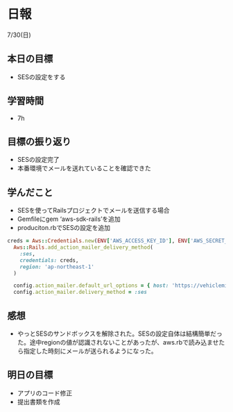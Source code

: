 # 日報

7/30(日)

## 本日の目標

- SESの設定をする

## 学習時間

- 7h

## 目標の振り返り

- SESの設定完了
- 本番環境でメールを送れていることを確認できた

## 学んだこと

- SESを使ってRailsプロジェクトでメールを送信する場合
- Gemfileにgem ‘aws-sdk-rails’を追加
- produciton.rbでSESの設定を追加

```ruby
creds = Aws::Credentials.new(ENV['AWS_ACCESS_KEY_ID'], ENV['AWS_SECRET_ACCESS_KEY'])
  Aws::Rails.add_action_mailer_delivery_method(
    :ses, 
    credentials: creds,
    region: 'ap-northeast-1'
  )

  config.action_mailer.default_url_options = { host: 'https://vehicleminders.com', protocol: 'https' }  config.action_mailer.delivery_method = :ses
  config.action_mailer.delivery_method = :ses
```

## 感想

- やっとSESのサンドボックスを解除された。SESの設定自体は結構簡単だった。途中regionの値が認識されないことがあったが、aws.rbで読み込ませたら指定した時刻にメールが送られるようになった。

## 明日の目標

- アプリのコード修正
- 提出書類を作成
